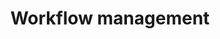 ---
title: Workflow management
description: How to manage chains of processing tasks more efficiently
weight: 90
slug: workflow-management
icon: fas list-check
aliases: /category/109-workflow-management


content_blocks:

  - _bookshop_name: articles
    heading:
      title: Workflow Management
      align: start
    input:
      section: workflow-management
      reverse: false
      sort: title
    hide-empty: false
    header-style: none
    more:
      title: More docs
    padding: 3
    limit: 99
    #background:
    #  color: primary
    #  subtle: true
    class: border-1 card-zoom card-body-margin
    justify: start
---
